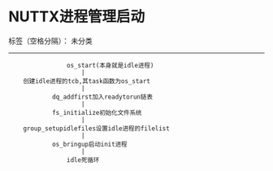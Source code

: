 # NUTTX进程管理启动

标签（空格分隔）： 未分类

---

                    os_start(本身就是idle进程)
                        |
        创建idle进程的tcb,其task函数为os_start
                        |
                dq_addfirst加入readytorun链表
                        |
                fs_initialize初始化文件系统
                        |
        group_setupidlefiles设置idle进程的filelist
                        |
                os_bringup启动init进程
                        |
                    idle死循环


